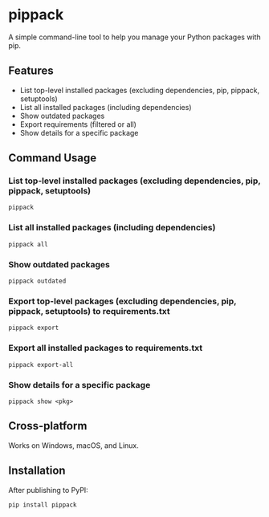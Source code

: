 # pippack

A simple command-line tool to help you manage your Python packages with pip.

## Features
- List top-level installed packages (excluding dependencies, pip, pippack, setuptools)
- List all installed packages (including dependencies)
- Show outdated packages
- Export requirements (filtered or all)
- Show details for a specific package

## Command Usage

### List top-level installed packages (excluding dependencies, pip, pippack, setuptools)
```
pippack
```

### List all installed packages (including dependencies)
```
pippack all
```

### Show outdated packages
```
pippack outdated
```

### Export top-level packages (excluding dependencies, pip, pippack, setuptools) to requirements.txt
```
pippack export
```

### Export all installed packages to requirements.txt
```
pippack export-all
```

### Show details for a specific package
```
pippack show <pkg>
```

## Cross-platform
Works on Windows, macOS, and Linux.

## Installation

After publishing to PyPI:
```
pip install pippack
```
